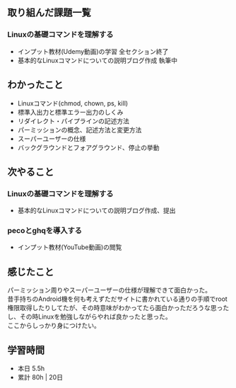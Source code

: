 ## 取り組んだ課題一覧
### Linuxの基礎コマンドを理解する  
- インプット教材(Udemy動画)の学習 全セクション終了
- 基本的なLinuxコマンドについての説明ブログ作成 執筆中

## わかったこと
- Linuxコマンド(chmod, chown, ps, kill)
- 標準入出力と標準エラー出力のしくみ
- リダイレクト・パイプラインの記述方法
- パーミッションの概念、記述方法と変更方法
- スーパーユーザーの仕様
- バックグラウンドとフォアグラウンド、停止の挙動

## 次やること
### Linuxの基礎コマンドを理解する  
- 基本的なLinuxコマンドについての説明ブログ作成、提出

### pecoとghqを導入する
- インプット教材(YouTube動画)の閲覧

## 感じたこと
パーミッション周りやスーパーユーザーの仕様が理解できて面白かった。  
昔手持ちのAndroid機を何も考えずただサイトに書かれている通りの手順でroot権限取得したりしてたが、その時意味がわかってたら面白かっただろうな思ったし、その時Linuxを勉強しながらやれば良かったと思った。  
ここからしっかり身につけたい。

## 学習時間
- 本日 5.5h
- 累計 80h | 20日 
